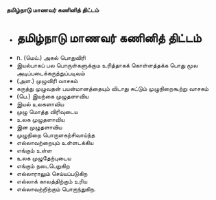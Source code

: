 **தமிழ்நாடு மாணவர் கணினித் திட்டம்**
- # தமிழ்நாடு மாணவர் கணினித் திட்டம்
- n. (மெய்.) அகல் பொதுவிரி
- இயல்பாகப் பல பொருள்களுக்கும உரித்தாகக் கொள்ளத்தக்க பொது மூல அடிப்படைக்கருத்துப்படிவம்
- (அள.) முழுவிரி வாசகம்
-  கருத்து முழுவதன் பயன்மானத்தையும் விடாது சுட்டும் முழுநிறைகூற்று வாசகம்
- (பெ.) இயற்கை  முழுதளாவிய
- இயல் உலகளாவிய
- முழு மொத்த விரிவுடைய
- உலக முழுதளாவிய
- இன முழுதளாவிய
- முழுநிறை பொருளகற்சிவாய்ந்த
- எல்லாவற்றையும் உள்ளடக்கிய
- எங்கும் உள்ள
- உலக முழுதேற்புடைய
- எங்கும் நடைபெறுகிற
- எல்லாராலும் செய்யப்படுகிற
- எல்லாக் காலத்திற்கும் உரிய
-  எல்லாவற்றிற்கும் பொருந்துகிற.

